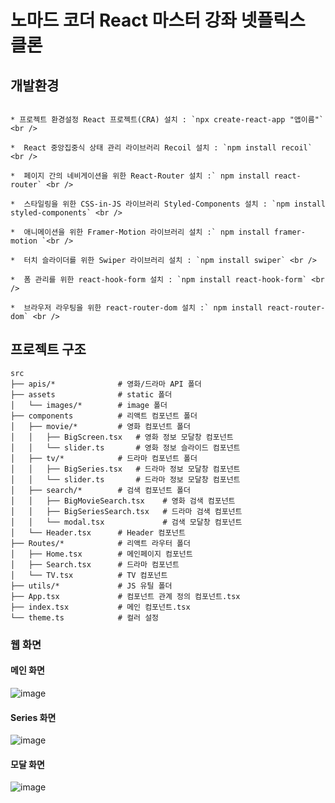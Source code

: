 # 노마드 코더 React 마스터 강좌 넷플릭스 클론

## 개발환경
```

* 프로젝트 환경설정 React 프로젝트(CRA) 설치 : `npx create-react-app "앱이름"` <br />

*  React 중앙집중식 상태 관리 라이브러리 Recoil 설치 : `npm install recoil` <br />

*  페이지 간의 네비게이션을 위한 React-Router 설치 :` npm install react-router` <br />

*  스타일링을 위한 CSS-in-JS 라이브러리 Styled-Components 설치 : `npm install styled-components` <br />

*  애니메이션을 위한 Framer-Motion 라이브러리 설치 :` npm install framer-motion `<br />

*  터치 슬라이더를 위한 Swiper 라이브러리 설치 : `npm install swiper` <br />

*  폼 관리를 위한 react-hook-form 설치 : `npm install react-hook-form` <br />

*  브라우저 라우팅을 위한 react-router-dom 설치 :` npm install react-router-dom` <br />
```

##  프로젝트 구조

```
src
├── apis/*              # 영화/드라마 API 폴더
├── assets              # static 폴더
│   └── images/*        # image 폴더
├── components          # 리액트 컴포넌트 폴더
│   ├── movie/*         # 영화 컴포넌트 폴더  
│   │   ├── BigScreen.tsx   # 영화 정보 모달창 컴포넌트
│   │   └── slider.ts       # 영화 정보 슬라이드 컴포넌트
│   ├── tv/*            # 드라마 컴포넌트 폴더 
│   │   ├── BigSeries.tsx   # 드라마 정보 모달창 컴포넌트
│   │   └── slider.ts       # 드라마 정보 모달창 컴포넌트
│   ├── search/*        # 검색 컴포넌트 폴더 
│   │   ├── BigMovieSearch.tsx    # 영화 검색 컴포넌트
│   │   ├── BigSeriesSearch.tsx   # 드라마 검색 컴포넌트
│   │   └── modal.tsx             # 검색 모달창 컴포넌트
│   └── Header.tsx      # Header 컴포넌트
├── Routes/*            # 리액트 라우터 폴더
│   ├── Home.tsx        # 메인페이지 컴포넌트
│   ├── Search.tsx      # 드라마 컴포넌트 
│   └── TV.tsx          # TV 컴포넌트
├── utils/*             # JS 유틸 폴더
├── App.tsx             # 컴포넌트 관계 정의 컴포넌트.tsx
├── index.tsx           # 메인 컴포넌트.tsx
└── theme.ts            # 컬러 설정
```



### 웹 화면 

#### 메인 화면

![image](https://github.com/dongridongil/dongfilx_clone/assets/108976641/68dd8e27-02a8-4b1a-aa03-46ac6dd48d1d)

#### Series 화면

![image](https://github.com/dongridongil/dongfilx_clone/assets/108976641/cae41d32-130b-4d84-b418-8558f07d5cb9)

#### 모달 화면

![image](https://github.com/dongridongil/dongfilx_clone/assets/108976641/ec40b214-2f92-4f48-bbdb-a686487b0521)


